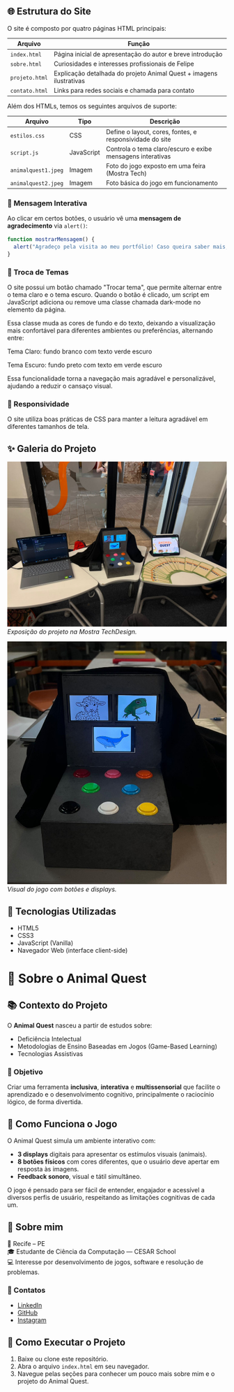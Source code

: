 ## 🌐 Estrutura do Site

O site é composto por quatro páginas HTML principais:

| Arquivo        | Função                                                                 |
|----------------|------------------------------------------------------------------------|
| `index.html`   | Página inicial de apresentação do autor e breve introdução             |
| `sobre.html`   | Curiosidades e interesses profissionais de Felipe                      |
| `projeto.html` | Explicação detalhada do projeto Animal Quest + imagens ilustrativas    |
| `contato.html` | Links para redes sociais e chamada para contato                        |

Além dos HTMLs, temos os seguintes arquivos de suporte:

| Arquivo           | Tipo         | Descrição                                                                 |
|-------------------|--------------|---------------------------------------------------------------------------|
| `estilos.css`     | CSS          | Define o layout, cores, fontes, e responsividade do site                  |
| `script.js`       | JavaScript   | Controla o tema claro/escuro e exibe mensagens interativas                |
| `animalquest1.jpeg` | Imagem     | Foto do jogo exposto em uma feira (Mostra Tech)                           |
| `animalquest2.jpeg` | Imagem     | Foto básica do jogo em funcionamento                                      |

### 💬 Mensagem Interativa
Ao clicar em certos botões, o usuário vê uma **mensagem de agradecimento** via `alert()`:

```javascript
function mostrarMensagem() {
  alert("Agradeço pela visita ao meu portfólio! Caso queira saber mais, é só me contatar.");
}
```
### 🔄 Troca de Temas
O site possui um botão chamado "Trocar tema", que permite alternar entre o tema claro e o tema escuro.
Quando o botão é clicado, um script em JavaScript adiciona ou remove uma classe chamada dark-mode no elemento <body> da página.

Essa classe muda as cores de fundo e do texto, deixando a visualização mais confortável para diferentes ambientes ou preferências, alternando entre:

Tema Claro: fundo branco com texto verde escuro

Tema Escuro: fundo preto com texto em verde escuro

Essa funcionalidade torna a navegação mais agradável e personalizável, ajudando a reduzir o cansaço visual.

### 📱 Responsividade
O site utiliza boas práticas de CSS para manter a leitura agradável em diferentes tamanhos de tela.

## ✨ Galeria do Projeto

![Animal Quest Mostra Tech](animalquest1.jpeg)
*Exposição do projeto na Mostra TechDesign.*

![Animal Quest Imagem Básica](animalquest2.jpeg)
*Visual do jogo com botões e displays.*

## 📌 Tecnologias Utilizadas

- HTML5
- CSS3
- JavaScript (Vanilla)
- Navegador Web (interface client-side)

# 🐸 Sobre o Animal Quest 

## 📚 Contexto do Projeto

O **Animal Quest** nasceu a partir de estudos sobre:

- Deficiência Intelectual
- Metodologias de Ensino Baseadas em Jogos (Game-Based Learning)
- Tecnologias Assistivas

### 🎯 Objetivo
Criar uma ferramenta **inclusiva**, **interativa** e **multissensorial** que facilite o aprendizado e o desenvolvimento cognitivo, principalmente o raciocínio lógico, de forma divertida.

## 🧠 Como Funciona o Jogo

O Animal Quest simula um ambiente interativo com:

- **3 displays** digitais para apresentar os estímulos visuais (animais).
- **8 botões físicos** com cores diferentes, que o usuário deve apertar em resposta às imagens.
- **Feedback sonoro**, visual e tátil simultâneo.

O jogo é pensado para ser fácil de entender, engajador e acessível a diversos perfis de usuário, respeitando as limitações cognitivas de cada um.

## 👤 Sobre mim  
📍 Recife – PE  
🎓 Estudante de Ciência da Computação — CESAR School  
💻 Interesse por desenvolvimento de jogos, software e resolução de problemas.

### 📲 Contatos

- [LinkedIn](https://www.linkedin.com/in/felipelemos001)
- [GitHub](https://github.com/felipelemos11)
- [Instagram](https://www.instagram.com/felipelemos11)

## 🚀 Como Executar o Projeto

1. Baixe ou clone este repositório.
2. Abra o arquivo `index.html` em seu navegador.
3. Navegue pelas seções para conhecer um pouco mais sobre mim e o projeto do Animal Quest.

